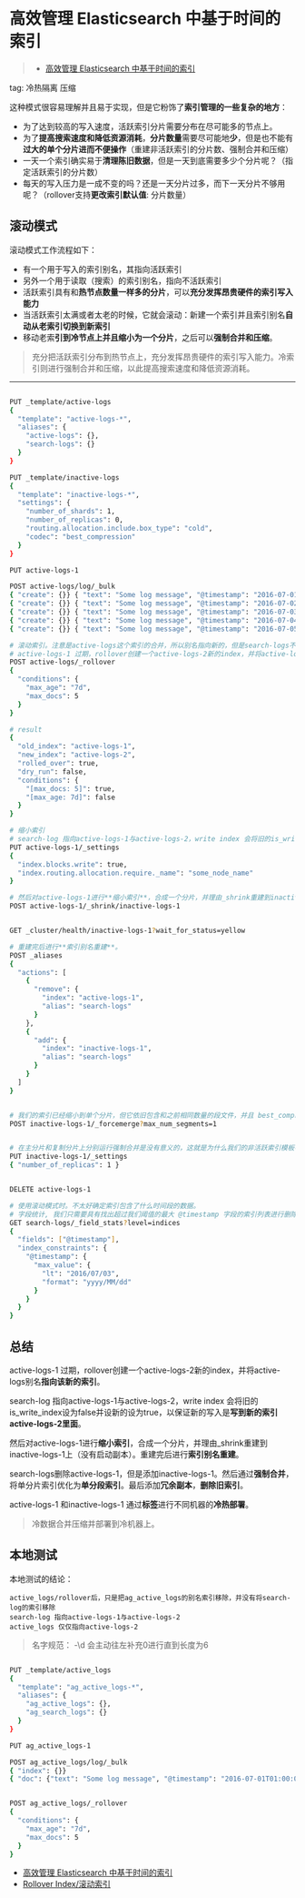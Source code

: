 # 高效管理 Elasticsearch 中基于时间的索引

> - [高效管理 Elasticsearch 中基于时间的索引](https://juejin.cn/post/6844903569015963656)

tag: 冷热隔离 压缩


这种模式很容易理解并且易于实现，但是它粉饰了**索引管理的一些复杂的地方**：

- 为了达到较高的写入速度，活跃索引分片需要分布在尽可能多的节点上。
- 为了**提高搜索速度和降低资源消耗**，**分片数量**需要尽可能地**少**，但是也不能有**过大的单个分片进而不便操作**（重建非活跃索引的分片数、强制合并和压缩）
- 一天一个索引确实易于**清理陈旧数据**，但是一天到底需要多少个分片呢？（指定活跃索引的分片数）
- 每天的写入压力是一成不变的吗？还是一天分片过多，而下一天分片不够用呢？（rollover支持**更改索引默认值**: 分片数量）


## 滚动模式
滚动模式工作流程如下：

- 有一个用于写入的索引别名，其指向活跃索引
- 另外一个用于读取（搜索）的索引别名，指向不活跃索引
- 活跃索引具有和**热节点数量一样多的分片**，可以**充分发挥昂贵硬件的索引写入能力**
- 当活跃索引太满或者太老的时候，它就会滚动：新建一个索引并且索引别名**自动从老索引切换到新索引**
- 移动老索**引到冷节点上并且缩小为一个分片**，之后可以**强制合并和压缩**。

> 充分把活跃索引分布到热节点上，充分发挥昂贵硬件的索引写入能力。冷索引则进行强制合并和压缩，以此提高搜索速度和降低资源消耗。

----

```bash

PUT _template/active-logs
{
  "template": "active-logs-*",
  "aliases": {
    "active-logs": {},
    "search-logs": {}
  }
}

PUT _template/inactive-logs
{
  "template": "inactive-logs-*",
  "settings": {
    "number_of_shards": 1,
    "number_of_replicas": 0,
    "routing.allocation.include.box_type": "cold",
    "codec": "best_compression"
  }
}

PUT active-logs-1

POST active-logs/log/_bulk
{ "create": {}} { "text": "Some log message", "@timestamp": "2016-07-01T01:00:00Z" }
{ "create": {}} { "text": "Some log message", "@timestamp": "2016-07-02T01:00:00Z" }
{ "create": {}} { "text": "Some log message", "@timestamp": "2016-07-03T01:00:00Z" }
{ "create": {}} { "text": "Some log message", "@timestamp": "2016-07-04T01:00:00Z" }
{ "create": {}} { "text": "Some log message", "@timestamp": "2016-07-05T01:00:00Z" }

# 滚动索引。注意是active-logs这个索引的合并，所以别名指向新的，但是search-logs不受影响
# active-logs-1 过期，rollover创建一个active-logs-2新的index，并将active-logs别名**指向该新的索引**。
POST active-logs/_rollover
{
  "conditions": {
    "max_age": "7d",
    "max_docs": 5
  }
}

# result
{
  "old_index": "active-logs-1",
  "new_index": "active-logs-2",
  "rolled_over": true,
  "dry_run": false,
  "conditions": {
    "[max_docs: 5]": true,
    "[max_age: 7d]": false
  }
}

# 缩小索引
# search-log 指向active-logs-1与active-logs-2，write index 会将旧的is_write_index设为false并设新的设为true，以保证新的写入是**写到新的索引active-logs-2里面**。
PUT active-logs-1/_settings
{
  "index.blocks.write": true,
  "index.routing.allocation.require._name": "some_node_name"
}

# 然后对active-logs-1进行**缩小索引**，合成一个分片，并理由_shrink重建到inactive-logs-1上（没有启动副本）。
POST active-logs-1/_shrink/inactive-logs-1


GET _cluster/health/inactive-logs-1?wait_for_status=yellow

# 重建完后进行**索引别名重建**。
POST _aliases
{
  "actions": [
    {
      "remove": {
        "index": "active-logs-1",
        "alias": "search-logs"
      }
    },
    {
      "add": {
        "index": "inactive-logs-1",
        "alias": "search-logs"
      }
    }
  ]
}


# 我们的索引已经缩小到单个分片，但它依旧包含和之前相同数量的段文件，并且 best_compression 设置并没有生效，因为没有任何写入操作。我们可以用强制合并来将单分片索引优化为单分段索引，如下：
POST inactive-logs-1/_forcemerge?max_num_segments=1


# 在主分片和复制分片上分别运行强制合并是没有意义的，这就是为什么我们的非活跃索引模板中 number_of_replicas 设置被为 0。现在当强制合并结束后，我们可以打开复制分片以获得冗余：
PUT inactive-logs-1/_settings
{ "number_of_replicas": 1 }


DELETE active-logs-1

# 使用滚动模式时。不太好确定索引包含了什么时间段的数据。
# 字段统计, 我们只需要具有找出超过我们阈值的最大 @timestamp 字段的索引列表进行删除。
GET search-logs/_field_stats?level=indices
{
  "fields": ["@timestamp"],
  "index_constraints": {
    "@timestamp": {
      "max_value": {
        "lt": "2016/07/03",
        "format": "yyyy/MM/dd"
      }
    }
  }
}

```

## 总结

active-logs-1 过期，rollover创建一个active-logs-2新的index，并将active-logs别名**指向该新的索引**。

search-log 指向active-logs-1与active-logs-2，write index 会将旧的is_write_index设为false并设新的设为true，以保证新的写入是**写到新的索引active-logs-2里面**。

然后对active-logs-1进行**缩小索引**，合成一个分片，并理由_shrink重建到inactive-logs-1上（没有启动副本）。重建完后进行**索引别名重建**。

search-logs删除active-logs-1，但是添加inactive-logs-1。然后通过**强制合并**，将单分片索引优化为**单分段索引**。最后添加**冗余副本**，**删除旧索引**。

active-logs-1  和inactive-logs-1 通过**标签**进行不同机器的**冷热部署**。

> 冷数据合并压缩并部署到冷机器上。

## 本地测试

本地测试的结论：
```
active_logs/rollover后，只是把ag_active_logs的别名索引移除，并没有将search-log的索引移除
search-log 指向active-logs-1与active-logs-2
active_logs 仅仅指向active-logs-2
```

> 名字规范： -\d 会主动往左补充0进行直到长度为6

```bash

PUT _template/active_logs
{
  "template": "ag_active_logs-*",
  "aliases": {
    "ag_active_logs": {},
    "ag_search_logs": {}
  }
}

PUT ag_active_logs-1

POST ag_active_logs/log/_bulk
{ "index": {}}
{ "doc": {"text": "Some log message", "@timestamp": "2016-07-01T01:00:00Z" } }


POST ag_active_logs/_rollover
{
  "conditions": {
    "max_age": "7d",
    "max_docs": 5
  }
}
```

- [高效管理 Elasticsearch 中基于时间的索引](https://juejin.cn/post/6844903569015963656)
- [Rollover Index/滚动索引](https://elasticsearch.apachecn.org/#/docs/191)
